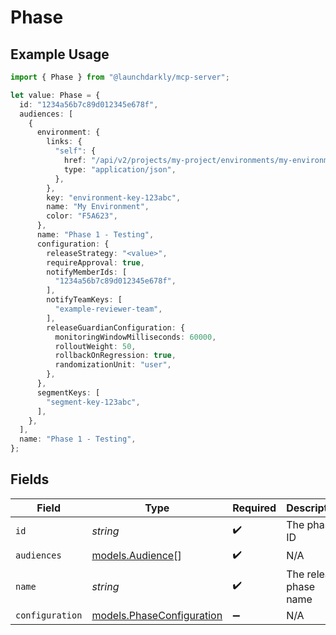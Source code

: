 # Phase

## Example Usage

```typescript
import { Phase } from "@launchdarkly/mcp-server";

let value: Phase = {
  id: "1234a56b7c89d012345e678f",
  audiences: [
    {
      environment: {
        links: {
          "self": {
            href: "/api/v2/projects/my-project/environments/my-environment",
            type: "application/json",
          },
        },
        key: "environment-key-123abc",
        name: "My Environment",
        color: "F5A623",
      },
      name: "Phase 1 - Testing",
      configuration: {
        releaseStrategy: "<value>",
        requireApproval: true,
        notifyMemberIds: [
          "1234a56b7c89d012345e678f",
        ],
        notifyTeamKeys: [
          "example-reviewer-team",
        ],
        releaseGuardianConfiguration: {
          monitoringWindowMilliseconds: 60000,
          rolloutWeight: 50,
          rollbackOnRegression: true,
          randomizationUnit: "user",
        },
      },
      segmentKeys: [
        "segment-key-123abc",
      ],
    },
  ],
  name: "Phase 1 - Testing",
};
```

## Fields

| Field                                                        | Type                                                         | Required                                                     | Description                                                  | Example                                                      |
| ------------------------------------------------------------ | ------------------------------------------------------------ | ------------------------------------------------------------ | ------------------------------------------------------------ | ------------------------------------------------------------ |
| `id`                                                         | *string*                                                     | :heavy_check_mark:                                           | The phase ID                                                 | 1234a56b7c89d012345e678f                                     |
| `audiences`                                                  | [models.Audience](../models/audience.md)[]                   | :heavy_check_mark:                                           | N/A                                                          |                                                              |
| `name`                                                       | *string*                                                     | :heavy_check_mark:                                           | The release phase name                                       | Phase 1 - Testing                                            |
| `configuration`                                              | [models.PhaseConfiguration](../models/phaseconfiguration.md) | :heavy_minus_sign:                                           | N/A                                                          |                                                              |
